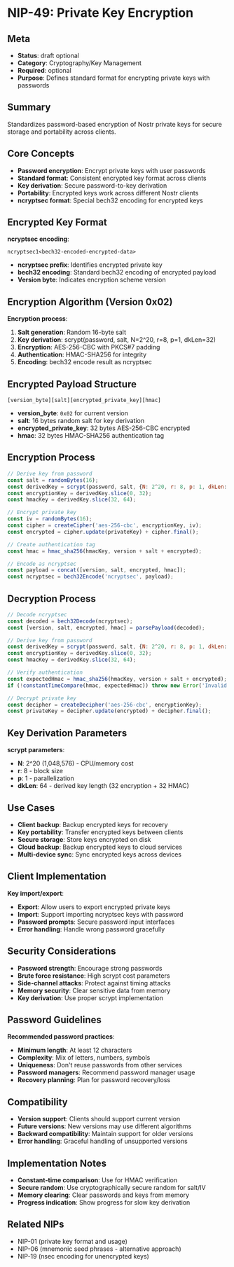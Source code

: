 # NIP-49: Private Key Encryption

## Meta
- **Status**: draft optional
- **Category**: Cryptography/Key Management
- **Required**: optional
- **Purpose**: Defines standard format for encrypting private keys with passwords

## Summary
Standardizes password-based encryption of Nostr private keys for secure storage and portability across clients.

## Core Concepts
- **Password encryption**: Encrypt private keys with user passwords
- **Standard format**: Consistent encrypted key format across clients
- **Key derivation**: Secure password-to-key derivation
- **Portability**: Encrypted keys work across different Nostr clients
- **ncryptsec format**: Special bech32 encoding for encrypted keys

## Encrypted Key Format
**ncryptsec encoding**:
```
ncryptsec1<bech32-encoded-encrypted-data>
```
- **ncryptsec prefix**: Identifies encrypted private key
- **bech32 encoding**: Standard bech32 encoding of encrypted payload
- **Version byte**: Indicates encryption scheme version

## Encryption Algorithm (Version 0x02)
**Encryption process**:
1. **Salt generation**: Random 16-byte salt
2. **Key derivation**: scrypt(password, salt, N=2^20, r=8, p=1, dkLen=32)
3. **Encryption**: AES-256-CBC with PKCS#7 padding
4. **Authentication**: HMAC-SHA256 for integrity
5. **Encoding**: bech32 encode result as ncryptsec

## Encrypted Payload Structure
```
[version_byte][salt][encrypted_private_key][hmac]
```
- **version_byte**: `0x02` for current version
- **salt**: 16 bytes random salt for key derivation
- **encrypted_private_key**: 32 bytes AES-256-CBC encrypted
- **hmac**: 32 bytes HMAC-SHA256 authentication tag

## Encryption Process
```javascript
// Derive key from password
const salt = randomBytes(16);
const derivedKey = scrypt(password, salt, {N: 2^20, r: 8, p: 1, dkLen: 64});
const encryptionKey = derivedKey.slice(0, 32);
const hmacKey = derivedKey.slice(32, 64);

// Encrypt private key
const iv = randomBytes(16);
const cipher = createCipher('aes-256-cbc', encryptionKey, iv);
const encrypted = cipher.update(privateKey) + cipher.final();

// Create authentication tag
const hmac = hmac_sha256(hmacKey, version + salt + encrypted);

// Encode as ncryptsec
const payload = concat([version, salt, encrypted, hmac]);
const ncryptsec = bech32Encode('ncryptsec', payload);
```

## Decryption Process
```javascript
// Decode ncryptsec
const decoded = bech32Decode(ncryptsec);
const [version, salt, encrypted, hmac] = parsePayload(decoded);

// Derive key from password
const derivedKey = scrypt(password, salt, {N: 2^20, r: 8, p: 1, dkLen: 64});
const encryptionKey = derivedKey.slice(0, 32);
const hmacKey = derivedKey.slice(32, 64);

// Verify authentication
const expectedHmac = hmac_sha256(hmacKey, version + salt + encrypted);
if (!constantTimeCompare(hmac, expectedHmac)) throw new Error('Invalid password');

// Decrypt private key
const decipher = createDecipher('aes-256-cbc', encryptionKey);
const privateKey = decipher.update(encrypted) + decipher.final();
```

## Key Derivation Parameters
**scrypt parameters**:
- **N**: 2^20 (1,048,576) - CPU/memory cost
- **r**: 8 - block size
- **p**: 1 - parallelization
- **dkLen**: 64 - derived key length (32 encryption + 32 HMAC)

## Use Cases
- **Client backup**: Backup encrypted keys for recovery
- **Key portability**: Transfer encrypted keys between clients
- **Secure storage**: Store keys encrypted on disk
- **Cloud backup**: Backup encrypted keys to cloud services
- **Multi-device sync**: Sync encrypted keys across devices

## Client Implementation
**Key import/export**:
- **Export**: Allow users to export encrypted private keys
- **Import**: Support importing ncryptsec keys with password
- **Password prompts**: Secure password input interfaces
- **Error handling**: Handle wrong password gracefully

## Security Considerations
- **Password strength**: Encourage strong passwords
- **Brute force resistance**: High scrypt cost parameters
- **Side-channel attacks**: Protect against timing attacks
- **Memory security**: Clear sensitive data from memory
- **Key derivation**: Use proper scrypt implementation

## Password Guidelines
**Recommended password practices**:
- **Minimum length**: At least 12 characters
- **Complexity**: Mix of letters, numbers, symbols
- **Uniqueness**: Don't reuse passwords from other services
- **Password managers**: Recommend password manager usage
- **Recovery planning**: Plan for password recovery/loss

## Compatibility
- **Version support**: Clients should support current version
- **Future versions**: New versions may use different algorithms
- **Backward compatibility**: Maintain support for older versions
- **Error handling**: Graceful handling of unsupported versions

## Implementation Notes
- **Constant-time comparison**: Use for HMAC verification
- **Secure random**: Use cryptographically secure random for salt/IV
- **Memory clearing**: Clear passwords and keys from memory
- **Progress indication**: Show progress for slow key derivation

## Related NIPs
- NIP-01 (private key format and usage)
- NIP-06 (mnemonic seed phrases - alternative approach)
- NIP-19 (nsec encoding for unencrypted keys) 
